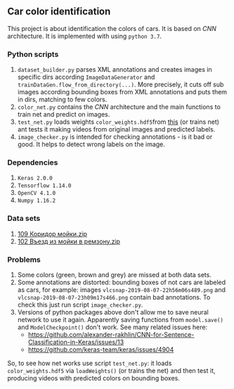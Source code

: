 ## Car color identification

This project is about identification the colors of cars. It is based on _CNN_ architecture.
It is implemented with using `python 3.7`.


### Python scripts
1. `dataset_builder.py` parses XML annotations and creates images in specific dirs
according `ImageDataGenerator` and `trainDataGen.flow_from_directory(...)`.
More precisely, it cuts off sub images according bounding boxes from XML annotations and puts them in dirs, matching to few colors.  
2. `color_net.py` contains the _CNN_ architecture and the main functions to train net and predict on images.
3. `test_net.py` loads weights `color_weights.hdf5`from [this](https://drive.google.com/open?id=1mDB-DTbVCLuZfBN6cuS7-HxKRFHSJf_Y) 
(or trains net) ant tests it making videos from original images and predicted labels.
4. `image_checker.py` is intended for checking annotations - is it bad or good.
It helps to detect wrong labels on the image. 


### Dependencies
1. `Keras 2.0.0`
2. `Tensorflow 1.14.0`
3. `OpenCV 4.1.0`
4. `Numpy 1.16.2`


### Data sets
1. [109 Коридор мойки.zip](https://yadi.sk/mail?hash=YdU%2BJTHTvy6pRTd1yuITxX%2F%2F8zbXc1VUYDGhb3vFgeJ%2F0WaLgRN9XcAe6coBBrjH%2FCH%2B%2BsnE5duAiqM%2FEjDILQ%3D%3D)
2. [102 Въезд из мойки в ремзону.zip](https://yadi.sk/mail?hash=YdU%2BJTHTvy6pRTd1yuITxWFlkTYv1eIbtCgKVrcXTSc3CqmxVkT1t%2FTn7rM%2FR%2BRMEkI0e0it%2FP53JjBKdrjFug%3D%3D)


### Problems
1. Some colors (green, brown and grey) are missed at both data sets.
2. Some annotations are distorted: bounding boxes of not cars are labeled as cars,
for example: images `vlcsnap-2019-08-07-22h56m06s489.png` and `vlcsnap-2019-08-07-23h09m17s466.png`
contain bad annotations. To check this just run script `image_checker.py`.
3. Versions of python packages above don't allow me to save neural network to use it again.
Apparently saving functions from `model.save()` and `ModelCheckpoint()` don't work.
See many related issues here:
    - https://github.com/alexander-rakhlin/CNN-for-Sentence-Classification-in-Keras/issues/13
    - https://github.com/keras-team/keras/issues/4904

So, to see how net works use script `test_net.py`: it loads `color_weights.hdf5` via `loadWeights()` (or trains the net) and then test it,
producing videos with predicted colors on bounding boxes.
    
